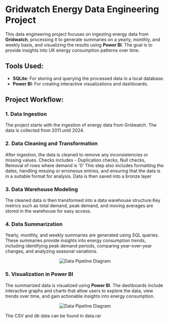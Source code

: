 # Gridwatch Energy Data Engineering Project

This data engineering project focuses on ingesting energy data from **Gridwatch**, processing it to generate summaries on a yearly, monthly, and weekly basis, and visualizing the results using **Power BI**. The goal is to provide insights into UK energy consumption patterns over time.

## Tools Used:
- **SQLite**: For storing and querying the processed data in a local database.
- **Power BI**: For creating interactive visualizations and dashboards.

## Project Workflow:

### 1. Data Ingestion
   The project starts with the ingestion of energy data from Gridwatch. The data is collected from 2011 until 2024.

### 2. Data Cleaning and Transformation
   After ingestion, the data is cleaned to remove any inconsistencies or missing values.
   Checks includes - Duplication checks, Null checks, Removal of rows where demand is '0'
   This step also includes formatting the dates, handling missing or erroneous entries, and ensuring that the data is in a suitable format for analysis.
   Data is then saved into a bronze layer

### 3. Data Warehouse Modeling
   The cleaned data is then transformed into a data warehouse structure.Key metrics such as total demand, peak demand, and moving averages are stored in the warehouse for easy access.

### 4. Data Summarization
   Yearly, monthly, and weekly summaries are generated using SQL queries. These summaries provide insights into energy consumption trends, including identifying peak demand periods, comparing year-over-year changes, and analyzing seasonal variations.

<p align="center">
  <img src="https://github.com/user-attachments/assets/700d0fa8-2a52-4ef3-97cf-45d1315f9396" alt="Data Pipeline Diagram"/>
</p>

### 5. Visualization in Power BI
   The summarized data is visualized using **Power BI**. The dashboards include interactive graphs and charts that allow users to explore the data, view trends over time, and gain actionable insights into energy consumption.

<p align="center">
  <img src="https://github.com/user-attachments/assets/4b183c2f-4326-4c28-9350-0e9453cdbcad" alt="Data Pipeline Diagram"/>
</p>
The CSV and db data can be found in data.rar
